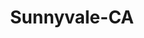 ---
title: Sunnyvale-CA
slug: sunnyvale-ca
f_state:
- cms/state/california.md
f_locations:
- cms/payday-loan/all-service-centre-3770.md
- cms/payday-loan/all-service-centre-3771.md
- cms/payday-loan/all-star-check-cashing-3774.md
- cms/payday-loan/cash-plus-8269.md
- cms/payday-loan/check-2-cash-10166.md
- cms/payday-loan/check-in-cash-out-11426.md
- cms/payday-loan/check-in-cash-out-11427.md
- cms/payday-loan/check-in-cash-out-11428.md
- cms/payday-loan/check-into-cash-11620.md
- cms/payday-loan/check-into-cash-11667.md
- cms/payday-loan/fast-cash-17570.md
- cms/payday-loan/fast-cash-inc-17751.md
- cms/payday-loan/india-cash-carry-19557.md
- cms/payday-loan/india-cash-carry-19558.md
updated-on: '2024-05-30T13:41:28.615Z'
created-on: '2024-05-30T13:41:28.615Z'
published-on: '2024-05-30T13:54:32.469Z'
f_city: Sunnyvale
layout: '[city].html'
tags: city
---
